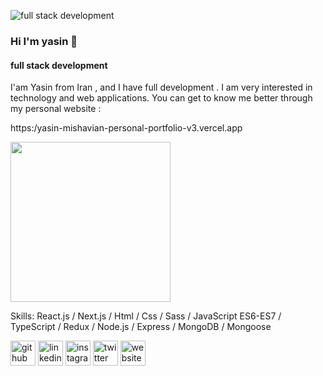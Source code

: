 ![full stack development](https://assets.owebest.com/files/Blogs/bg_img/4f3a2b1f5d56d05af5e7c16053d31bbd/blog-banner(22).jpg)

### Hi I'm yasin 👋
#### full stack development

I'am Yasin from Iran , and I have full development . I am very interested in technology and web applications. You can get to know me better through my personal website :

https:/yasin-mishavian-personal-portfolio-v3.vercel.app

<img src="https://cdn.dribbble.com/users/2069402/screenshots/5574718/gif-4mb.gif" width="256" height="256" />

Skills: React.js / Next.js / Html / Css / Sass / JavaScript ES6-ES7 / TypeScript / Redux / Node.js / Express / MongoDB / Mongoose


[<img src='https://cdn.jsdelivr.net/npm/simple-icons@3.0.1/icons/github.svg' alt='github' height='40'>](https://github.com/yasin-mishavian)  [<img src='https://cdn.jsdelivr.net/npm/simple-icons@3.0.1/icons/linkedin.svg' alt='linkedin' height='40'>](https://www.linkedin.com/in/yasin-mishavian-384213225)  [<img src='https://cdn.jsdelivr.net/npm/simple-icons@3.0.1/icons/instagram.svg' alt='instagram' height='40'>](https://www.instagram.com/yasinm.026)  [<img src='https://cdn.jsdelivr.net/npm/simple-icons@3.0.1/icons/twitter.svg' alt='twitter' height='40'>](https://twitter.com/yasinmishavian)  [<img src='https://cdn.jsdelivr.net/npm/simple-icons@3.0.1/icons/icloud.svg' alt='website' height='40'>](https://yasin-mishavian-personal-portfolio-v3.vercel.app)  

